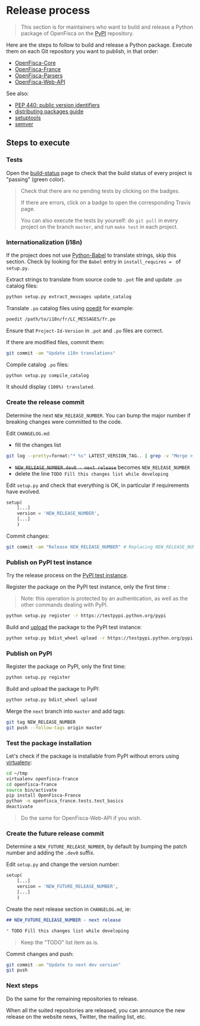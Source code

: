 # Release process

> This section is for maintainers who want to build and release a Python package of OpenFisca on the [PyPI](https://pypi.python.org/pypi) repository.

Here are the steps to follow to build and release a Python package.
Execute them on each Git repository you want to publish, in that order:

* [OpenFisca-Core](https://github.com/openfisca/openfisca-core)
* [OpenFisca-France](https://github.com/openfisca/openfisca-france)
* [OpenFisca-Parsers](https://github.com/openfisca/openfisca-parsers)
* [OpenFisca-Web-API](https://github.com/openfisca/openfisca-web-api)

See also:

* [PEP 440: public version identifiers](http://legacy.python.org/dev/peps/pep-0440/#public-version-identifiers)
* [distributing packages guide](https://python-packaging-user-guide.readthedocs.org/en/latest/distributing.html)
* [setuptools](https://pythonhosted.org/setuptools/setuptools.html)
* [semver](http://semver.org/)

## Steps to execute

### Tests

Open the [build-status](http://www.openfisca.fr/build-status#branch-next) page to check that the build status of every project is "passing" (green color).

> Check that there are no pending tests by clicking on the badges.
>
> If there are errors, click on a badge to open the corresponding Travis page.
>
> You can also execute the tests by yourself: do `git pull` in every project on the branch `master`, and run `make test` in each project.

### Internationalization (i18n)

If the project does not use [Python-Babel](http://babel.pocoo.org/) to translate strings, skip this section. Check by looking for the `Babel` entry in `install_requires = ` of `setup.py`.

Extract strings to translate from source code to `.pot` file and update `.po` catalog files:

```bash
python setup.py extract_messages update_catalog
```

Translate `.po` catalog files using [poedit](https://poedit.net/) for example:

```bash
poedit /path/to/i18n/fr/LC_MESSAGES/fr.po
```

Ensure that `Project-Id-Version` in `.pot` and `.po` files are correct.

If there are modified files, commit them:

```bash
git commit -am "Update i18n translations"
```

Compile catalog `.po` files:

```bash
python setup.py compile_catalog
```

It should display `(100%) translated`.

### Create the release commit

Determine the next `NEW_RELEASE_NUMBER`. You can bump the major number if breaking changes were committed to the code.

Edit `CHANGELOG.md`:

* fill the changes list
```bash
git log --pretty=format:"* %s" LATEST_VERSION_TAG.. | grep -v "Merge > pull request"
```
* ~~`NEW_RELEASE_NUMBER.dev0 - next release`~~ becomes `NEW_RELEASE_NUMBER`
* delete the line `TODO Fill this changes list while developing`

Edit `setup.py` and check that everything is OK, in particular if requirements have evolved.

```python
setup(
    [...]
    version = 'NEW_RELEASE_NUMBER',
    [...]
    )
```

Commit changes:

```bash
git commit -am "Release NEW_RELEASE_NUMBER" # Replacing NEW_RELEASE_NUMBER! 
```

### Publish on PyPI test instance

Try the release process on the [PyPI test instance](https://wiki.python.org/moin/TestPyPI).

Register the package on the PyPI test instance, only the first time  :

> Note: this operation is protected by an authentication, as well as the other commands dealing with PyPI.

```bash
python setup.py register -r https://testpypi.python.org/pypi
```

Build and [upload](https://python-packaging-user-guide.readthedocs.org/en/latest/distributing.html#uploading-your-project-to-pypi) the package to the PyPI test instance:

```bash
python setup.py bdist_wheel upload -r https://testpypi.python.org/pypi
```

### Publish on PyPI

Register the package on PyPI, only the first time:

```bash
python setup.py register
```

Build and upload the package to PyPI:

```bash
python setup.py bdist_wheel upload
```

Merge the `next` branch into `master` and add tags:

```bash
git tag NEW_RELEASE_NUMBER
git push --follow-tags origin master
```

### Test the package installation

Let's check if the package is installable from PyPI without errors
using [virtualenv](https://virtualenv.pypa.io/en/latest/):

```bash
cd ~/tmp
virtualenv openfisca-france
cd openfisca-france
source bin/activate
pip install OpenFisca-France
python -m openfisca_france.tests.test_basics
deactivate
```

> Do the same for OpenFisca-Web-API if you wish.

### Create the future release commit

Determine a `NEW_FUTURE_RELEASE_NUMBER`, by default by bumping the patch number and adding the `.dev0` suffix.

Edit `setup.py` and change the version number:

```python
setup(
    [...]
    version = 'NEW_FUTURE_RELEASE_NUMBER',
    [...]
    )
```

Create the next release section in `CHANGELOG.md`, ie:

```markdown
## NEW_FUTURE_RELEASE_NUMBER - next release

* TODO Fill this changes list while developing
```

> Keep the "TODO" list item as is.

Commit changes and push:

```bash
git commit -am "Update to next dev version"
git push
```

### Next steps

Do the same for the remaining repositories to release.

When all the suited repositories are released, you can announce the new release
on the website news, Twitter, the mailing list, etc.
